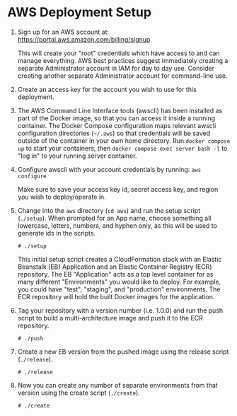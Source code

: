 # AWS Deployment Setup

1. Sign up for an AWS account at: https://portal.aws.amazon.com/billing/signup

   This will create your "root" credentials which have access to and can
   manage everything. AWS best practices suggest immediately creating a
   separate Administrator account in IAM for day to day use. Consider
   creating another separate Administrator account for command-line use.

2. Create an access key for the account you wish to use for this deployment.

3. The AWS Command Line Interface tools (awscli) has been installed as part of the
   Docker image, so that you can access it inside a running container. The Docker
   Compose configuration maps relevant awscli configuration directories (`~/.aws`) so
   that credentials will be saved outside of the container in your own home directory.
   Run `docker compose up` to start your containers, then
   `docker compose exec server bash -l` to "log in" to your running server container.

4. Configure awscli with your account credentials by running: `aws configure`

   Make sure to save your access key id, secret access key, and region you
   wish to deploy/operate in.

5. Change into the `aws` directory (`cd aws`) and run the setup script (`./setup`).
   When prompted for an App name, choose something all lowercase, letters, numbers,
   and hyphen only, as this will be used to generate ids in the scripts.

   ```
   # ./setup
   ```

   This initial setup script creates a CloudFormation stack with an Elastic
   Beanstalk (EB) Application and an Elastic Container Registry (ECR) repository.
   The EB "Application" acts as a top level container for as many different
   "Environments" you would like to deploy. For example, you could have "test",
   "staging", and "production" environments. The ECR repository will hold
   the built Docker images for the application.

6. Tag your repository with a version number (i.e. 1.0.0) and run the push script
   to build a multi-architecture image and push it to the ECR repository.

   ```
   # ./push
   ```

7. Create a new EB version from the pushed image using the release script (`./release`).

   ```
   # ./release
   ```

8. Now you can create any number of separate environments from that version using
   the create script (`./create`).

   ```
   # ./create
   ```
